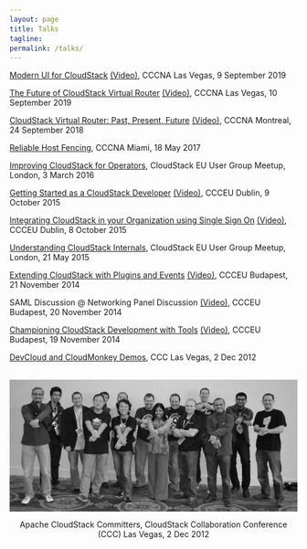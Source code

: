 ```yaml
---
layout: page
title: Talks
tagline:
permalink: /talks/
---
```


[Modern UI for CloudStack](/files/talks/cccna19-primate.pdf) [(Video)](https://www.youtube.com/watch?v=F2KwZhechzs), CCCNA Las Vegas, 9 September 2019

[The Future of CloudStack Virtual Router](/files/talks/cccna19-cloudstack-vr.pdf) [(Video)](https://www.youtube.com/watch?v=C2PYSlFZI3Q), CCCNA Las Vegas, 10 September 2019

[CloudStack Virtual Router: Past, Present, Future](/files/talks/cccna18-cloudstack-vr.pdf) [(Video)](https://www.youtube.com/watch?v=ixs_bB5yLvE), CCCNA Montreal, 24 September 2018

[Reliable Host Fencing](/files/talks/cccna17-reliable-host-fencing.pdf), CCCNA Miami, 18 May 2017

[Improving CloudStack for Operators](/files/talks/london-meetup-cloudstack-operators.pdf), CloudStack EU User Group Meetup, London, 3 March 2016

[Getting Started as a CloudStack Developer](/files/talks/ccceu15-intro-for-developers.pdf) [(Video)](https://www.youtube.com/watch?v=0mEtPxWBr2c), CCCEU Dublin, 9 October 2015

[Integrating CloudStack in your Organization using Single Sign On](/files/talks/ccceu15-samlsso.pdf) [(Video)](https://www.youtube.com/watch?v=QLTIZQRNhWA), CCCEU Dublin, 8 October 2015

[Understanding CloudStack Internals](/files/talks/london-meetup-understanding-cloudstack-internals.pdf), CloudStack EU User Group Meetup, London, 21 May 2015

[Extending CloudStack with Plugins and Events](/files/talks/ccceu14-extending-cloudstack.pdf) [(Video)](https://www.youtube.com/watch?v=gFjIJU2csno), CCCEU Budapest, 21 November 2014

SAML Discussion @ Networking Panel Discussion [(Video)](https://www.youtube.com/watch?v=i_ttBpiX4xM&t=15m55s), CCCEU Budapest, 20 November 2014

[Championing CloudStack Development with Tools](/files/talks/ccceu14-tools.pdf) [(Video)](https://www.youtube.com/watch?v=g6vUHGoVtpI), CCCEU Budapest, 19 November 2014

[DevCloud and CloudMonkey Demos](/files/talks/ccc12-devcloud+cloudmonkey.pdf), CCC Las Vegas, 2 Dec 2012

<br><img style="display: block; margin: auto;" src="/images/cloudstack/committers.jpg">

<p style="text-align:center">Apache CloudStack Committers, CloudStack Collaboration Conference (CCC) Las Vegas, 2 Dec 2012</p>
